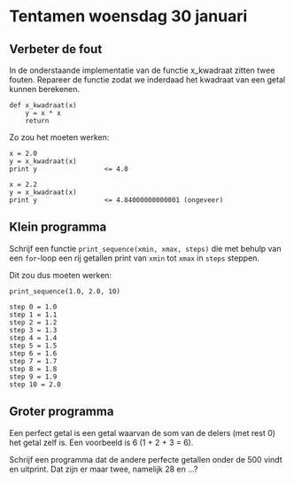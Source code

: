 Tentamen woensdag 30 januari
====================================

Verbeter de fout
----------------

In de onderstaande implementatie van de functie x_kwadraat zitten twee fouten.
Repareer de functie zodat we inderdaad het kwadraat van een getal kunnen
berekenen.

	def x_kwadraat(x)
		y = x * x
		return

Zo zou het moeten werken:

	x = 2.0
	y = x_kwadraat(x)
	print y                 <= 4.0

	x = 2.2
	y = x_kwadraat(x)
	print y                 <= 4.84000000000001 (ongeveer)


Klein programma
---------------

Schrijf een functie `print_sequence(xmin, xmax, steps)` die met behulp van een
`for`-loop een rij getallen print van `xmin` tot `xmax` in `steps` steppen.

Dit zou dus moeten werken:

	print_sequence(1.0, 2.0, 10)
    
    step 0 = 1.0
    step 1 = 1.1
    step 2 = 1.2
    step 3 = 1.3
    step 4 = 1.4
    step 5 = 1.5
    step 6 = 1.6
    step 7 = 1.7
    step 8 = 1.8
    step 9 = 1.9
    step 10 = 2.0


Groter programma
----------------

Een perfect getal is een getal waarvan de som van de delers (met rest 0) het
getal zelf is. Een voorbeeld is 6 (1 + 2 + 3 = 6).

Schrijf een programma dat de andere perfecte getallen onder de 500 vindt en
uitprint. Dat zijn er maar twee, namelijk 28 en ...?
